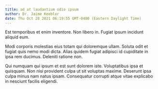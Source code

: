 ```yaml
---
title: ad at laudantium odio ipsum
author: Dr. Jaime Keebler
date: Thu Oct 28 2021 06:19:55 GMT-0400 (Eastern Daylight Time)
---
```

Est temporibus et enim inventore. Non libero in. Fugiat ipsum incidunt aliquid eum.

 Modi corporis molestias eius totam qui doloremque ullam. Soluta odit et fugiat quis nemo modi dicta. Alias quidem fugiat adipisci id cupiditate in ipsa rem ducimus. Deleniti ratione non.

 Qui numquam qui ipsum et est sunt dolorem iste. Voluptatibus ipsa et quisquam. Non nisi provident culpa ut sit voluptas maxime. Deserunt ipsa culpa minus nam natus ipsam. Consequatur corrupti atque vitae explicabo in nesciunt facilis eligendi.